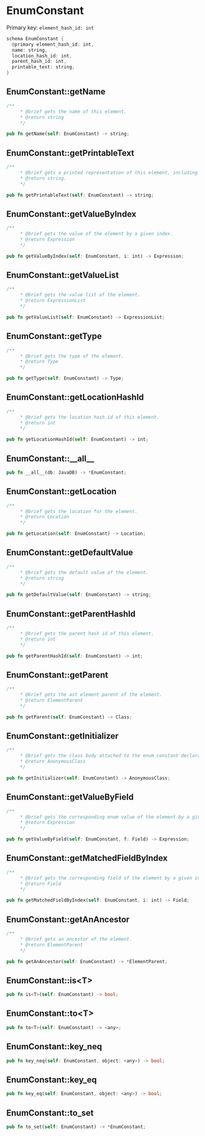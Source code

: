 # EnumConstant

Primary key: `element_hash_id: int`

```rust
schema EnumConstant {
  @primary element_hash_id: int,
  name: string,
  location_hash_id: int,
  parent_hash_id: int,
  printable_text: string,
}
```
## EnumConstant::getName

```rust
/**
     * @brief gets the name of this element.
     * @return string
     */
```
```rust
pub fn getName(self: EnumConstant) -> string;
```
## EnumConstant::getPrintableText

```rust
/**
     * @brief gets a printed representation of this element, including its structure where applicable.
     * @return string.
     */
```
```rust
pub fn getPrintableText(self: EnumConstant) -> string;
```
## EnumConstant::getValueByIndex

```rust
/**
     * @brief gets the value of the element by a given index.
     * @return Expression 
     */
```
```rust
pub fn getValueByIndex(self: EnumConstant, i: int) -> Expression;
```
## EnumConstant::getValueList

```rust
/**
     * @brief gets the value list of the element.
     * @return ExpressionList 
     */
```
```rust
pub fn getValueList(self: EnumConstant) -> ExpressionList;
```
## EnumConstant::getType

```rust
/**
     * @brief gets the type of the element.
     * @return Type 
     */
```
```rust
pub fn getType(self: EnumConstant) -> Type;
```
## EnumConstant::getLocationHashId

```rust
/**
     * @brief gets the location hash id of this element.
     * @return int
     */
```
```rust
pub fn getLocationHashId(self: EnumConstant) -> int;
```
## EnumConstant::\_\_all\_\_

```rust
pub fn __all__(db: JavaDB) -> *EnumConstant;
```
## EnumConstant::getLocation

```rust
/**
     * @brief gets the location for the element.
     * @return Location
     */
```
```rust
pub fn getLocation(self: EnumConstant) -> Location;
```
## EnumConstant::getDefaultValue

```rust
/**
     * @brief gets the default value of the element.
     * @return string 
     */
```
```rust
pub fn getDefaultValue(self: EnumConstant) -> string;
```
## EnumConstant::getParentHashId

```rust
/**
     * @brief gets the parent hash id of this element.
     * @return int
     */
```
```rust
pub fn getParentHashId(self: EnumConstant) -> int;
```
## EnumConstant::getParent

```rust
/**
     * @brief gets the ast element parent of the element.
     * @return ElementParent 
     */
```
```rust
pub fn getParent(self: EnumConstant) -> Class;
```
## EnumConstant::getInitializer

```rust
/**
     * @brief gets the class body attached to the enum constant declaration.
     * @return AnonymousClass 
     */
```
```rust
pub fn getInitializer(self: EnumConstant) -> AnonymousClass;
```
## EnumConstant::getValueByField

```rust
/**
     * @brief gets the corresponding enum value of the element by a given field, if any.
     * @return Expression 
     */
```
```rust
pub fn getValueByField(self: EnumConstant, f: Field) -> Expression;
```
## EnumConstant::getMatchedFieldByIndex

```rust
/**
     * @brief gets the corresponding field of the element by a given index, if any.
     * @return Field 
     */
```
```rust
pub fn getMatchedFieldByIndex(self: EnumConstant, i: int) -> Field;
```
## EnumConstant::getAnAncestor

```rust
/**
     * @brief gets an ancestor of the element.
     * @return ElementParent 
     */
```
```rust
pub fn getAnAncestor(self: EnumConstant) -> *ElementParent;
```
## EnumConstant::is\<T\>

```rust
pub fn is<T>(self: EnumConstant) -> bool;
```
## EnumConstant::to\<T\>

```rust
pub fn to<T>(self: EnumConstant) -> <any>;
```
## EnumConstant::key\_neq

```rust
pub fn key_neq(self: EnumConstant, object: <any>) -> bool;
```
## EnumConstant::key\_eq

```rust
pub fn key_eq(self: EnumConstant, object: <any>) -> bool;
```
## EnumConstant::to\_set

```rust
pub fn to_set(self: EnumConstant) -> *EnumConstant;
```
